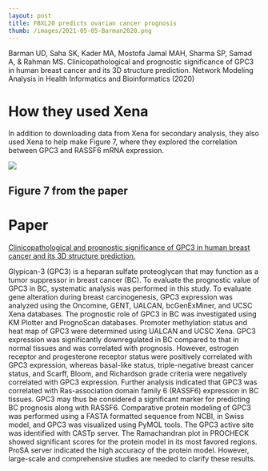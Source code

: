 ```yaml
---
layout: post
title: FBXL20 predicts ovarian cancer prognosis
thumb: /images/2021-05-05-Barman2020.png
---
```

Barman UD, Saha SK, Kader MA, Mostofa Jamal MAH, Sharma SP, Samad A, & Rahman MS. Clinicopathological and prognostic significance of GPC3 in human breast cancer and its 3D structure prediction. Network Modeling Analysis in Health Informatics and Bioinformatics (2020)

# How they used Xena
In addition to downloading data from Xena for secondary analysis, they also used Xena to help make Figure 7, where they explored the correlation between GPC3 and RASSF6 mRNA expression.

![](/images/2021-05-05-Barman2020.pmg)
## Figure 7 from the paper


# Paper
[Clinicopathological and prognostic significance of GPC3 in human breast cancer and its 3D structure prediction.](https://link.springer.com/article/10.1007/s13721-020-00234-x)

Glypican-3 (GPC3) is a heparan sulfate proteoglycan that may function as a tumor suppressor in breast cancer (BC). To evaluate the prognostic value of GPC3 in BC, systematic analysis was performed in this study. To evaluate gene alteration during breast carcinogenesis, GPC3 expression was analyzed using the Oncomine, GENT, UALCAN, bcGenExMiner, and UCSC Xena databases. The prognostic role of GPC3 in BC was investigated using KM Plotter and PrognoScan databases. Promoter methylation status and heat map of GPC3 were determined using UALCAN and UCSC Xena. GPC3 expression was significantly downregulated in BC compared to that in normal tissues and was correlated with prognosis. However, estrogen receptor and progesterone receptor status were positively correlated with GPC3 expression, whereas basal-like status, triple-negative breast cancer status, and Scarff, Bloom, and Richardson grade criteria were negatively correlated with GPC3 expression. Further analysis indicated that GPC3 was correlated with Ras-association domain family 6 (RASSF6) expression in BC tissues. GPC3 may thus be considered a significant marker for predicting BC prognosis along with RASSF6. Comparative protein modeling of GPC3 was performed using a FASTA formatted sequence from NCBI, in Swiss model, and GPC3 was visualized using PyMOL tools. The GPC3 active site was identified with CASTp server. The Ramachandran plot in PROCHECK showed significant scores for the protein model in its most favored regions. ProSA server indicated the high accuracy of the protein model. However, large-scale and comprehensive studies are needed to clarify these results.
